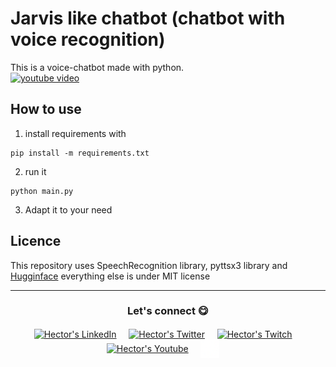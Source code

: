 # Jarvis like chatbot (chatbot with voice recognition)

This is a voice-chatbot made with python. <br>
[![youtube video](https://img.youtube.com/vi/yvb-FmRFcoA/0.jpg)](https://www.youtube.com/watch?v=yvb-FmRFcoA&list=PLHdk97dabfvzTZyKLb_spWHvI-qLArEzm&index=4)

## How to use
1. install requirements with 
```
pip install -m requirements.txt
```
2. run it
```
python main.py
```
3. Adapt it to your need

## Licence 
This repository uses SpeechRecognition library, pyttsx3 library and [Hugginface](https://github.com/huggingface/transformers) everything else is under MIT license

<hr>
<div align="center">
<h3 align="center">Let's connect 😋</h3>
</div>
<p align="center">
<a href="https://www.linkedin.com/in/hector-pulido-17547369/" target="blank">
<img align="center" width="30px" alt="Hector's LinkedIn" src="https://www.vectorlogo.zone/logos/linkedin/linkedin-icon.svg"/></a> &nbsp; &nbsp;
<a href="https://twitter.com/Hector_Pulido_" target="blank">
<img align="center" width="30px" alt="Hector's Twitter" src="https://www.vectorlogo.zone/logos/twitter/twitter-official.svg"/></a> &nbsp; &nbsp;
<a href="https://www.twitch.tv/hector_pulido_" target="blank">
<img align="center" width="30px" alt="Hector's Twitch" src="https://www.vectorlogo.zone/logos/twitch/twitch-icon.svg"/></a> &nbsp; &nbsp;
<a href="https://www.youtube.com/channel/UCS_iMeH0P0nsIDPvBaJckOw" target="blank">
<img align="center" width="30px" alt="Hector's Youtube" src="https://www.vectorlogo.zone/logos/youtube/youtube-icon.svg"/></a> &nbsp; &nbsp;
<a href="https://pequesoft.net/" target="blank">
<img align="center" width="30px" alt="Pequesoft website" src="https://github.com/HectorPulido/HectorPulido/blob/master/img/pequesoft-favicon.png?raw=true"/></a> &nbsp; &nbsp;
